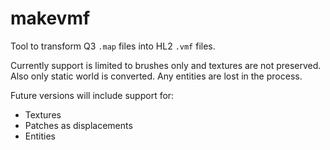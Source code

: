 # makevmf

Tool to transform Q3 `.map` files into HL2 `.vmf` files.

Currently support is limited to brushes only and textures are not preserved. Also only static world is converted. Any entities are lost in the process.

Future versions will include support for:

* Textures
* Patches as displacements
* Entities
